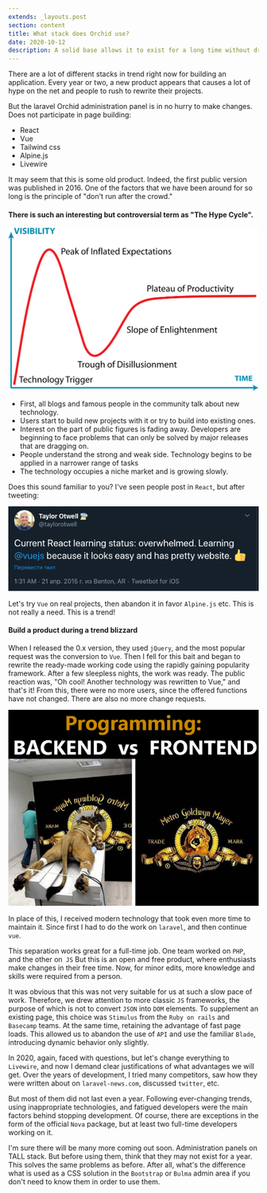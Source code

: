 ```yaml
---
extends: _layouts.post
section: content
title: What stack does Orchid use?
date: 2020-10-12
description: A solid base allows it to exist for a long time without drastic changes.
---
```


There are a lot of different stacks in trend right now for building an application. Every year or two, a new product appears that causes a lot of hype on the net and people to rush to rewrite their projects.

But the laravel Orchid administration panel is in no hurry to make changes.
Does not participate in page building:

- React 
- Vue
- Tailwind css
- Alpine.js
- Livewire

It may seem that this is some old product. Indeed, the first public version was published in 2016. One of the factors that we have been around for so long is the principle of "don't run after the crowd."

#### There is such an interesting but controversial term as "The Hype Cycle".

![noize](/assets/img/lasting-stack/gartner_hype_cycle.svg)

- First, all blogs and famous people in the community talk about new technology.
- Users start to build new projects with it or try to build into existing ones.
- Interest on the part of public figures is fading away. Developers are beginning to face problems that can only be solved by major releases that are dragging on.
- People understand the strong and weak side. Technology begins to be applied in a narrower range of tasks
- The technology occupies a niche market and is growing slowly.

Does this sound familiar to you? I've seen people post in `React`, but after tweeting:

![noize](/assets/img/lasting-stack/twit.png)

Let's try `Vue` on real projects, then abandon it in favor
`Alpine.js` etc. This is not really a need. This is a trend!

#### Build a product during a trend blizzard

When I released the 0.x version, they used `jQuery`, and the most popular request was the conversion to `Vue`. Then I fell for this bait and began to rewrite the ready-made working code using the rapidly gaining popularity framework. After a few sleepless nights, the work was ready.
The public reaction was, "Oh cool! Another technology was rewritten to Vue," and that's it!
From this, there were no more users, since the offered functions have not changed. There are also no more change requests.

![backend-vs-frontend](/assets/img/lasting-stack/backend-vs-frontend.png)

In place of this, I received modern technology that took even more time to maintain it. Since first I had to do the work on `laravel`, and then continue` vue`.

This separation works great for a full-time job. One team worked on `PHP`, and the other on` JS` But this is an open and free product, where enthusiasts make changes in their free time. Now, for minor edits, more knowledge and skills were required from a person.

It was obvious that this was not very suitable for us at such a slow pace of work. Therefore, we drew attention to more classic `JS` frameworks, the purpose of which is not to convert `JSON` into `DOM` elements. To supplement an existing page, this choice was `Stimulus` from the `Ruby on rails` and` Basecamp` teams. At the same time, retaining the advantage of fast page loads. This allowed us to abandon the use of `API` and use the familiar `Blade`, introducing dynamic behavior only slightly.

In 2020, again, faced with questions, but let's change everything to `Livewire`, and now I demand clear justifications of what advantages we will get. Over the years of development, I tried many competitors, saw how they were written about on `laravel-news.com`, discussed `twitter`, etc.

But most of them did not last even a year. Following ever-changing trends, using inappropriate technologies, and fatigued developers were the main factors behind stopping development. Of course, there are exceptions in the form of the official `Nova` package, but at least two full-time developers working on it.


I'm sure there will be many more coming out soon.
Administration panels on TALL stack. But before using them,
think that they may not exist for a year. This solves the same problems as before. After all, what's the difference what is used as a CSS solution in the `Bootstrap` or `Bulma` admin area if you don't need to know them in order to use them.

